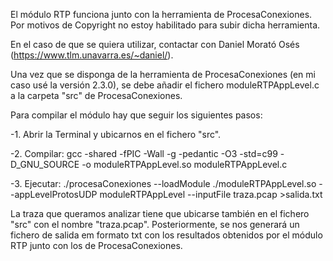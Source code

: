 El módulo RTP funciona junto con la herramienta de ProcesaConexiones.
Por motivos de Copyright no estoy habilitado para subir dicha herramienta.

En el caso de que se quiera utilizar, contactar con Daniel Morató Osés (https://www.tlm.unavarra.es/~daniel/).

Una vez que se disponga de la herramienta de ProcesaConexiones (en mi caso usé la versión 2.3.0), se debe añadir
el fichero moduleRTPAppLevel.c a la carpeta "src" de ProcesaConexiones.

Para compilar el módulo hay que seguir los siguientes pasos:

-1. Abrir la Terminal y ubicarnos en el fichero "src".

-2. Compilar: gcc -shared -fPIC -Wall -g -pedantic -O3 -std=c99 -D_GNU_SOURCE -o moduleRTPAppLevel.so moduleRTPAppLevel.c

-3. Ejecutar: ./procesaConexiones --loadModule ./moduleRTPAppLevel.so --appLevelProtosUDP moduleRTPAppLevel --inputFile traza.pcap >salida.txt

La traza que queramos analizar tiene que ubicarse también en el fichero "src" con el nombre "traza.pcap". Posteriormente, se nos generará un fichero 
de salida em formato txt con los resultados obtenidos por el módulo RTP junto con los de ProcesaConexiones.
